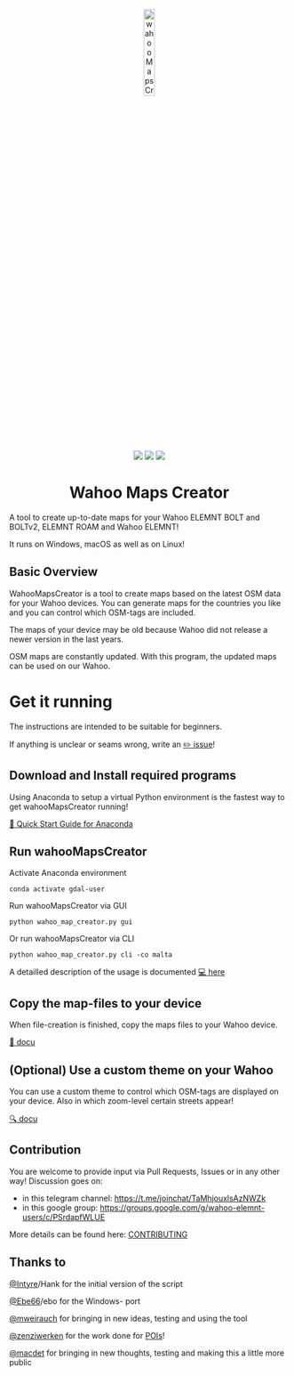 <div align="center">
    <img src="https://github.com/treee111/wahooMapsCreator/blob/develop/docs/wahoo_elemnt_bolt.png" alt="wahooMapsCreator Logo" width=20%>
    <p>
        <a href="https://img.shields.io/badge/python-v3.6+-blue.svg" alt="Python">
            <img src="https://img.shields.io/badge/python-v3.6+-blue.svg" /></a>
        <a href="https://github.com/treee111/wahooMapsCreator/issues" alt="GitHub issues">
            <img src="https://img.shields.io/github/issues/treee111/wahooMapsCreator" /></a>
        <a href="#sponsors" alt="Contributions welcome">
            <img src="https://img.shields.io/badge/contributions-welcome-orange.svg" /></a>
    </p>
    <h1>Wahoo Maps Creator</h1>
</div>
A tool to create up-to-date maps for your Wahoo ELEMNT BOLT and BOLTv2, ELEMNT ROAM and Wahoo ELEMNT!

It runs on Windows, macOS as well as on Linux!

## Basic Overview
WahooMapsCreator is a tool to create maps based on the latest OSM data for your Wahoo devices. You can generate maps for the countries you like and you can control which OSM-tags are included.

The maps of your device may be old because Wahoo did not release a newer version in the last years.

OSM maps are constantly updated. With this program, the updated maps can be used on our Wahoo.

# Get it running
The instructions are intended to be suitable for beginners.

If anything is unclear or seams wrong, write an [:pencil2: issue](https://github.com/treee111/wahooMapsCreator/issues)!

## Download and Install required programs
Using Anaconda to setup a virtual Python environment is the fastest way to get wahooMapsCreator running!

[:rocket: Quick Start Guide for Anaconda](docs/QUICKSTART_ANACONDA.md#download-and-install-required-programs)

## Run wahooMapsCreator
Activate Anaconda environment
```
conda activate gdal-user
```
Run wahooMapsCreator via GUI
```
python wahoo_map_creator.py gui
```
Or run wahooMapsCreator via CLI
```
python wahoo_map_creator.py cli -co malta
```

A detailled description of the usage is documented [:computer: here](docs/USAGE.md#usage-of-wahoomapscreator)

## Copy the map-files to your device
When file-creation is finished, copy the maps files to your Wahoo device.

[:floppy_disk: docu](docs/COPY_TO_WAHOO.md#copy-maps-files-to-wahoo-device-)

## (Optional) Use a custom theme on your Wahoo
You can use a custom theme to control which OSM-tags are displayed on your device. Also in which zoom-level certain streets appear!

[:mag: docu](docs/TAGS_ON_MAP_AND_DEVICE.md#osm-tags-during-map-creation-and-on-your-device-)

## Contribution
You are welcome to provide input via Pull Requests, Issues or in any other way!
Discussion goes on:
- in this telegram channel: https://t.me/joinchat/TaMhjouxlsAzNWZk
- in this google group: https://groups.google.com/g/wahoo-elemnt-users/c/PSrdapfWLUE

More details can be found here: [CONTRIBUTING](.github/CONTRIBUTING.md#contributing-to-wahoomapscreator-)

## Thanks to
[@Intyre](https://github.com/Intyre)/Hank for the initial version of the script

[@Ebe66](https://github.com/Ebe66)/ebo for the Windows- port

[@mweirauch](https://github.com/mweirauch) for bringing in new ideas, testing and using the tool

[@zenziwerken](https://github.com/zenziwerken) for the work done for [POIs](https://github.com/zenziwerken/Bolt2-Mapsforge-Rendertheme)!

[@macdet](https://github.com/macdet) for bringing in new thoughts, testing and making this a little more public